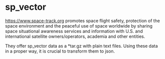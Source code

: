 # sp_vector

 <https://www.space-track.org> promotes space flight safety, protection of the space environment and the peaceful use of 
 space worldwide by sharing space situational awareness services and information with U.S. and international satellite owners/operators, academia and other entities.
 
 They offer sp_vector data as a *tar.gz with plain text files. Using these data in a proper way, it is crucial to 
 transform them to json.
 
 